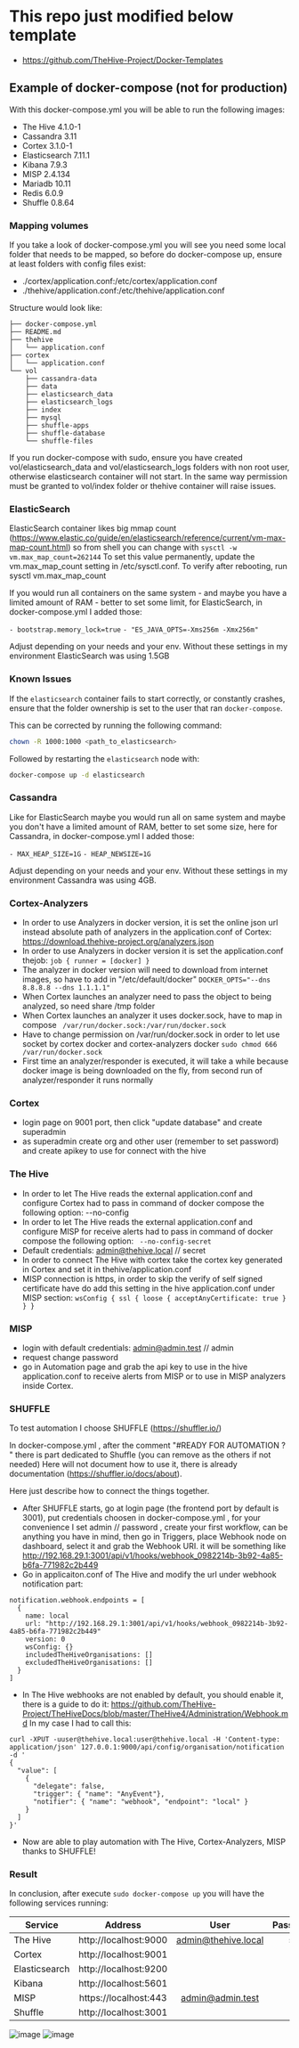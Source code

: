 # This repo just modified below template

 - https://github.com/TheHive-Project/Docker-Templates

## Example of docker-compose (not for production)
With this docker-compose.yml you will be able to run the following images:
- The Hive 4.1.0-1
- Cassandra 3.11
- Cortex 3.1.0-1
- Elasticsearch 7.11.1
- Kibana 7.9.3
- MISP 2.4.134
- Mariadb 10.11
- Redis 6.0.9
- Shuffle 0.8.64


### Mapping volumes
If you take a look of docker-compose.yml you will see you need some local folder that needs to be mapped, so before do docker-compose up, ensure at least folders with config files exist:
- ./cortex/application.conf:/etc/cortex/application.conf
- ./thehive/application.conf:/etc/thehive/application.conf

Structure would look like:
```
├── docker-compose.yml
├── README.md
├── thehive
│   └── application.conf
├── cortex
│   └── application.conf
└── vol
    ├── cassandra-data
    ├── data
    ├── elasticsearch_data
    ├── elasticsearch_logs
    ├── index
    ├── mysql
    ├── shuffle-apps
    ├── shuffle-database
    └── shuffle-files
```
If you run docker-compose with sudo, ensure you have created vol/elasticsearch_data and vol/elasticsearch_logs folders with non root user, otherwise elasticsearch container will not start.
In the same way permission must be granted to vol/index folder or thehive container will raise issues.

### ElasticSearch
ElasticSearch container likes big mmap count (https://www.elastic.co/guide/en/elasticsearch/reference/current/vm-max-map-count.html) so from shell you can change with
```sysctl -w vm.max_map_count=262144```
To set this value permanently, update the vm.max_map_count setting in /etc/sysctl.conf. To verify after rebooting, run sysctl vm.max_map_count

If you would run all containers on the same system - and maybe you have a limited amount of RAM - better to set some limit, for ElasticSearch, in docker-compose.yml I added those:

```- bootstrap.memory_lock=true```
```- "ES_JAVA_OPTS=-Xms256m -Xmx256m"```

Adjust depending on your needs and your env. Without these settings in my environment ElasticSearch was using 1.5GB


### Known Issues

If the `elasticsearch` container fails to start correctly, or constantly crashes, ensure that the folder ownership is set to the user that ran `docker-compose`.  

This can be corrected by running the following command:

```bash
chown -R 1000:1000 <path_to_elasticsearch>
```

Followed by restarting the `elasticsearch` node with:

```bash
docker-compose up -d elasticsearch
```

### Cassandra
Like for ElasticSearch maybe you would run all on same system and maybe you don't have a limited amount of RAM, better to set some size, here for Cassandra, in docker-compose.yml I added those:

```- MAX_HEAP_SIZE=1G```
```- HEAP_NEWSIZE=1G```

Adjust depending on your needs and your env. Without these settings in my environment Cassandra was using 4GB.


### Cortex-Analyzers
- In order to use Analyzers in docker version, it is set  the online json url instead absolute path of analyzers in the application.conf of Cortex:
  https://download.thehive-project.org/analyzers.json
- In order to use Analyzers in docker version it is set the application.conf thejob: ```
  job {
  runner = [docker]
}   ```
- The analyzer in docker version will need to download from internet images, so have to add in "/etc/default/docker"
  ``` DOCKER_OPTS="--dns 8.8.8.8 --dns 1.1.1.1" ```
- When Cortex launches an analyzer need to pass the object to being analyzed, so need share /tmp folder
- When Cortex launches an analyzer it uses docker.sock, have to map in compose
 ```  /var/run/docker.sock:/var/run/docker.sock  ```
- Have to change permission on /var/run/docker.sock in order to let use socket by cortex docker and cortex-analyzers docker
  ```sudo chmod 666 /var/run/docker.sock```
- First time an analyzer/responder is executed, it will take a while because docker image is being downloaded on the fly, from second run of analyzer/responder it runs normally

### Cortex
- login page on 9001 port, then click "update database" and create superadmin
- as superadmin create org and other user (remember to set password) and create apikey to use for connect with the hive 

### The Hive
- In order to let The Hive reads the external application.conf and configure Cortex had to pass in command of docker compose the following option:
  --no-config
- In order to let The Hive reads the external application.conf and configure MISP for receive alerts had to pass in command of docker compose the following option:
 ```  --no-config-secret ```
- Default credentials: admin@thehive.local // secret
- In order to connect The Hive with cortex take the cortex key generated in Cortex and set it in thehive/application.conf
- MISP connection is https, in order to skip the verify of self signed certificate have do add this setting in the hive application.conf under MISP section:
  ``` wsConfig { ssl { loose { acceptAnyCertificate: true } } } ```
 
### MISP
- login with default credentials: admin@admin.test // admin
- request change password
- go in Automation page and grab the api key to use in the hive application.conf to receive alerts from MISP or to use in MISP analyzers inside Cortex.

### SHUFFLE
To test automation I choose SHUFFLE (https://shuffler.io/)

In docker-compose.yml , after the comment "#READY FOR AUTOMATION ? " there is part dedicated to Shuffle (you can remove as the others if not needed)
Here will not document how to use it, there is already documentation (https://shuffler.io/docs/about).

Here just describe how to connect the things together.

- After SHUFFLE starts, go at login page (the frontend port by default is 3001), put credentials choosen in docker-compose.yml , for your convenience I set admin // password , create your first workflow, can be anything you have in mind, then go in Triggers, place Webhook node on dashboard, select it and grab the Webhook URI. it will be something like http://192.168.29.1:3001/api/v1/hooks/webhook_0982214b-3b92-4a85-b6fa-771982c2b449
- Go in applicaiton.conf of The Hive and modify the url under webhook notification part:
```
notification.webhook.endpoints = [
  {
    name: local
    url: "http://192.168.29.1:3001/api/v1/hooks/webhook_0982214b-3b92-4a85-b6fa-771982c2b449"
    version: 0
    wsConfig: {}
    includedTheHiveOrganisations: []
    excludedTheHiveOrganisations: []
  }
]
```
- In The Hive webhooks are not enabled by default, you should enable it, there is a guide to do it: https://github.com/TheHive-Project/TheHiveDocs/blob/master/TheHive4/Administration/Webhook.md
In my case I had to call this:
```
curl -XPUT -uuser@thehive.local:user@thehive.local -H 'Content-type: application/json' 127.0.0.1:9000/api/config/organisation/notification -d '
{
  "value": [
    {
      "delegate": false,
      "trigger": { "name": "AnyEvent"},
      "notifier": { "name": "webhook", "endpoint": "local" }
    }
  ]
}'
```
- Now are able to play automation with The Hive, Cortex-Analyzers, MISP thanks to SHUFFLE!


### Result
In conclusion, after execute ```sudo docker-compose up``` you will have the following services running:


| Service   |      Address      |  User |  Password |
|----------|:-------------:|:------:|------:|
| The Hive |  http://localhost:9000 | admin@thehive.local | secret
| Cortex |    http://localhost:9001  |    |
| Elasticsearch | http://localhost:9200 |     |
| Kibana |  http://localhost:5601 |  |
| MISP |    https://localhost:443   |  admin@admin.test | admin
| Shuffle | http://localhost:3001 |    |



![image](https://user-images.githubusercontent.com/16938405/99674126-e8c99f80-2a75-11eb-9a8b-1603cf67d665.png)
![image](https://user-images.githubusercontent.com/16938405/99674544-7c02d500-2a76-11eb-92a5-3fbb5c3c5cc5.png)
